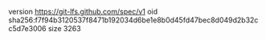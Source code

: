 version https://git-lfs.github.com/spec/v1
oid sha256:f7f94b3120537f8471b192034d6be1e8b0d45fd47bec8d049d2b32cc5d7e3006
size 3263
